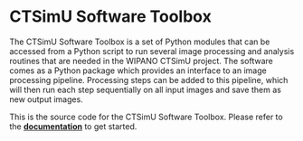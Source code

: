 # CTSimU Software Toolbox

The CTSimU Software Toolbox is a set of Python modules that can be accessed from a Python script to run several image processing and analysis routines that are needed in the WIPANO CTSimU project. The software comes as a Python package which provides an interface to an image processing pipeline. Processing steps can be added to this pipeline, which will then run each step sequentially on all input images and save them as new output images.

This is the source code for the CTSimU Software Toolbox. Please refer to the **[documentation](https://bamresearch.github.io/ctsimu-toolbox-docs/)** to get started.